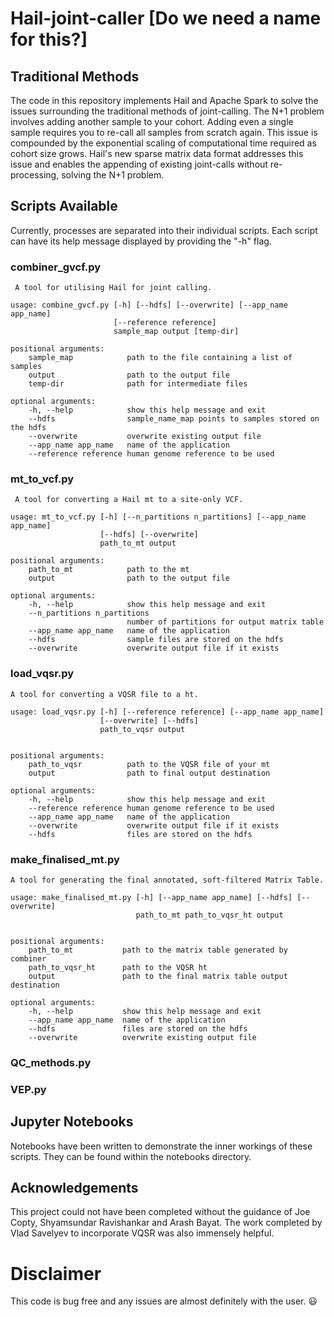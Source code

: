 # Hail-joint-caller [Do we need a name for this?]

## Traditional Methods
The code in this repository implements Hail and Apache Spark to solve the issues surrounding the traditional methods of joint-calling. The N+1 problem involves adding another sample to your cohort. Adding even a single sample requires you to re-call all samples from scratch again. This issue is compounded by the exponential scaling of computational time required as cohort size grows. Hail's new sparse matrix data format addresses this issue and enables the appending of existing joint-calls without re-processing, solving the N+1 problem.


## Scripts Available
Currently, processes are separated into their individual scripts. Each script can have its help message displayed by providing the "-h" flag.

### **combiner_gvcf.py**
<pre><code> A tool for utilising Hail for joint calling.

usage: combine_gvcf.py [-h] [--hdfs] [--overwrite] [--app_name app_name]
                       [--reference reference]
                       sample_map output [temp-dir]

positional arguments:
    sample_map            path to the file containing a list of samples
    output                path to the output file
    temp-dir              path for intermediate files

optional arguments:
    -h, --help            show this help message and exit
    --hdfs                sample_name_map points to samples stored on the hdfs
    --overwrite           overwrite existing output file
    --app_name app_name   name of the application
    --reference reference human genome reference to be used</code></pre>

### **mt_to_vcf.py**
<pre><code> A tool for converting a Hail mt to a site-only VCF.

usage: mt_to_vcf.py [-h] [--n_partitions n_partitions] [--app_name app_name]
                    [--hdfs] [--overwrite]
                    path_to_mt output

positional arguments:
    path_to_mt            path to the mt
    output                path to the output file

optional arguments:
    -h, --help            show this help message and exit
    --n_partitions n_partitions
                          number of partitions for output matrix table
    --app_name app_name   name of the application
    --hdfs                sample files are stored on the hdfs
    --overwrite           overwrite output file if it exists</code></pre>

### **load_vqsr.py**
<pre><code>A tool for converting a VQSR file to a ht.

usage: load_vqsr.py [-h] [--reference reference] [--app_name app_name]
                    [--overwrite] [--hdfs]
                    path_to_vqsr output


positional arguments:
    path_to_vqsr          path to the VQSR file of your mt
    output                path to final output destination

optional arguments:
    -h, --help            show this help message and exit
    --reference reference human genome reference to be used
    --app_name app_name   name of the application
    --overwrite           overwrite output file if it exists
    --hdfs                files are stored on the hdfs</code></pre>
### **make_finalised_mt.py**

<pre><code>A tool for generating the final annotated, soft-filtered Matrix Table.

usage: make_finalised_mt.py [-h] [--app_name app_name] [--hdfs] [--overwrite]
                            path_to_mt path_to_vqsr_ht output


positional arguments:
    path_to_mt           path to the matrix table generated by combiner
    path_to_vqsr_ht      path to the VQSR ht
    output               path to the final matrix table output destination

optional arguments:
    -h, --help           show this help message and exit
    --app_name app_name  name of the application
    --hdfs               files are stored on the hdfs
    --overwrite          overwrite existing output file</code></pre>


### **QC_methods.py**

### **VEP.py**

## Jupyter Notebooks
Notebooks have been written to demonstrate the inner workings of these scripts. They can be found within the notebooks directory.


## Acknowledgements
This project could not have been completed without the guidance of Joe Copty, Shyamsundar Ravishankar and Arash Bayat. The work completed by Vlad Savelyev to incorporate VQSR was also immensely helpful.

# Disclaimer
This code is bug free and any issues are almost definitely with the user. :smiley: